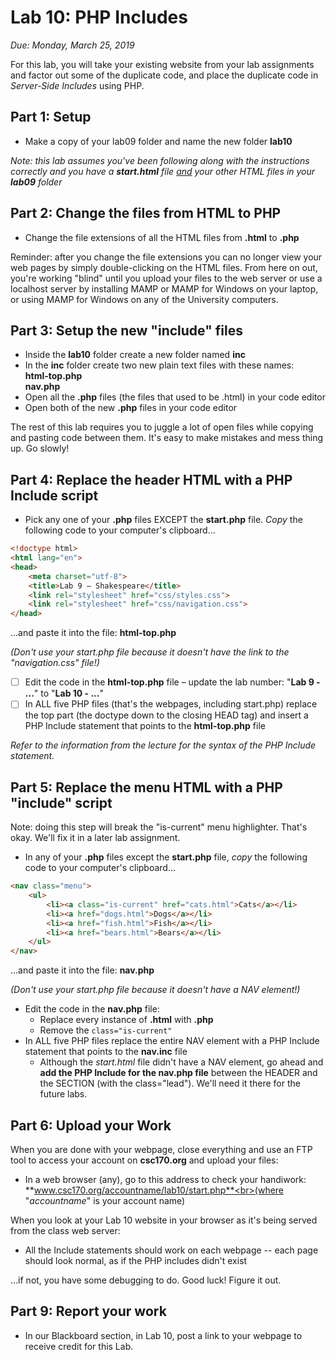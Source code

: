# Lab 10: PHP Includes
*Due: Monday, March 25, 2019*

For this lab, you will take your existing website from your lab assignments and factor out some of the duplicate code, and place the duplicate code in *Server-Side Includes* using PHP.

## Part 1: Setup

- Make a copy of your lab09 folder and name the new folder **lab10**

*Note: this lab assumes you've been following along with the instructions correctly and you have a **start.html** file <u>and</u> your other HTML files in your **lab09** folder*

## Part 2: Change the files from HTML to PHP

- Change the file extensions of all the HTML files from **.html** to **.php**

Reminder: after you change the file extensions you can no longer view your web pages by simply double-clicking on the HTML files. From here on out, you're working "blind" until you upload your files to the web server or use a localhost server by installing MAMP or MAMP for Windows on your laptop, or using MAMP for Windows on any of the University computers.

## Part 3: Setup the new "include" files

- Inside the **lab10** folder create a new folder named **inc**
- In the **inc** folder create two new plain text files with these names:<br>**html-top.php**<br>**nav.php**
- Open all the **.php** files (the files that used to be .html) in your code editor
- Open both of the new **.php** files in your code editor

The rest of this lab requires you to juggle a lot of open files while copying and pasting code between them. It's easy to make mistakes and mess thing up. Go slowly!

## Part 4: Replace the header HTML with a PHP Include script

- Pick any one of your **.php** files EXCEPT the **start.php** file.  *Copy* the following code to your computer's clipboard...

```html
<!doctype html>
<html lang="en">
<head>
	<meta charset="utf-8">
	<title>Lab 9 – Shakespeare</title>
	<link rel="stylesheet" href="css/styles.css">  
	<link rel="stylesheet" href="css/navigation.css">
</head>
```

...and paste it into the file: **html-top.php**

*(Don't use your start.php file because it doesn't have the link to the "navigation.css" file!)*

- [ ] Edit the code in the **html-top.php** file – update the lab number: "**Lab 9 - ...**" to "**Lab 10 - ...**"
- [ ] In ALL five PHP files (that's the webpages, including start.php) replace the top part (the doctype down to the closing HEAD tag) and insert a PHP Include statement that points to the **html-top.php** file 

*Refer to the information from the lecture for the syntax of the PHP Include statement.*

## Part 5: Replace the menu HTML with a PHP "include" script

Note: doing this step will break the "is-current" menu highlighter. That's okay. We'll fix it in a later lab assignment.

- In any of your **.php** files except the **start.php** file, *copy* the following code to your computer's clipboard...

```html
<nav class="menu">
	<ul>
		<li><a class="is-current" href="cats.html">Cats</a></li>
		<li><a href="dogs.html">Dogs</a></li>
		<li><a href="fish.html">Fish</a></li>
		<li><a href="bears.html">Bears</a></li>
	</ul>
</nav>
```

...and paste it into the file: **nav.php**

*(Don't use your start.php file because it doesn't have a NAV element!)*

- Edit the code in the **nav.php** file: 
  - Replace every instance of **.html** with **.php**
  - Remove the `class="is-current"`
- In ALL five PHP files replace the entire NAV element with a PHP Include statement that points to the **nav.inc** file 
  - Although the *start.html* file didn't have a NAV element, go ahead and **add the PHP Include for the nav.php file** between the HEADER and the SECTION (with the class="lead").  We'll need it there for the future labs.

## Part 6: Upload your Work

When you are done with your webpage, close everything and use an FTP tool to access your account on **csc170.org** and upload your files:

- In a web browser (any), go to this address to check your handiwork:<br> **www.csc170.org/accountname/lab10/start.php**<br>(where "*accountname*" is your account name)

When you look at your Lab 10 website in your browser as it's being served from the class web server:

- All the Include statements should work on each webpage -- each page should look normal, as if the PHP includes didn't exist

...if not, you have some debugging to do. Good luck! Figure it out.

## Part 9: Report your work

- In our Blackboard section, in Lab 10, post a link to your webpage to receive credit for this Lab.
